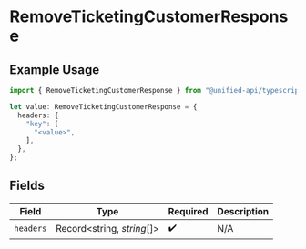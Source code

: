 # RemoveTicketingCustomerResponse

## Example Usage

```typescript
import { RemoveTicketingCustomerResponse } from "@unified-api/typescript-sdk/sdk/models/operations";

let value: RemoveTicketingCustomerResponse = {
  headers: {
    "key": [
      "<value>",
    ],
  },
};
```

## Fields

| Field                      | Type                       | Required                   | Description                |
| -------------------------- | -------------------------- | -------------------------- | -------------------------- |
| `headers`                  | Record<string, *string*[]> | :heavy_check_mark:         | N/A                        |
